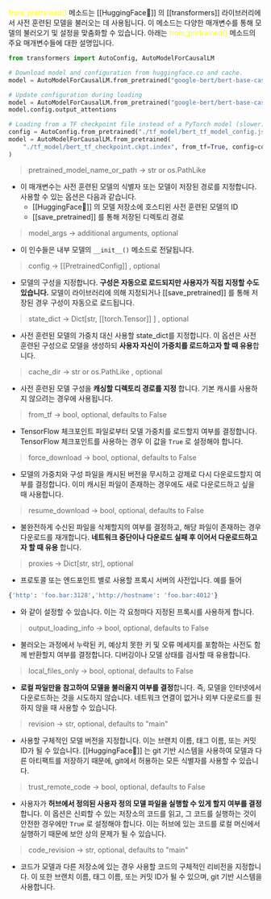 <font color="#ffff00">from_pretrained() </font> 메소드는 [[HuggingFace🤗]] 의 [[transformers]] 라이브러리에서 사전 훈련된 모델을 불러오는 데 사용됩니다. 이 메소드는 다양한 매개변수를 통해 모델의 불러오기 및 설정을 맞춤화할 수 있습니다. 아래는 <font color="#ffff00">from_pretrained() </font> 메소드의 주요 매개변수들에 대한 설명입니다.

```python
from transformers import AutoConfig, AutoModelForCausalLM

# Download model and configuration from huggingface.co and cache.
model = AutoModelForCausalLM.from_pretrained("google-bert/bert-base-cased")

# Update configuration during loading
model = AutoModelForCausalLM.from_pretrained("google-bert/bert-base-cased", output_attentions=True)
model.config.output_attentions

# Loading from a TF checkpoint file instead of a PyTorch model (slower)
config = AutoConfig.from_pretrained("./tf_model/bert_tf_model_config.json")
model = AutoModelForCausalLM.from_pretrained(
    "./tf_model/bert_tf_checkpoint.ckpt.index", from_tf=True, config=config
)
```

> pretrained_model_name_or_path -> str or os.PathLike

- 이 매개변수는 사전 훈련된 모델의 식별자 또는 모델이 저장된 경로를 지정합니다. 사용할 수 있는 옵션은 다음과 같습니다.
	- [[HuggingFace🤗]] 의 모델 저장소에 호스티왼 사전 훈련된 모델의 ID
	- [[save_pretrained]] 를 통해 저장된 디렉토리 경로

> model_args -> additional arguments, optional

- 이 인수들은 내부 모델의 `__init__()` 메소드로 전달됩니다.

> config -> [[PretrainedConfig]] , optional

- 모델의 구성을 지정합니다. **구성은 자동으로 로드되지만 사용자가 직접 지정할 수도 있습니다.** 모델이 라이브러리에 의해 지정되거나 [[save_pretrained]] 를 통해 저장된 경우 구성이 자동으로 로드됩니다.

> state_dict -> Dict[str, [[torch.Tensor]] ] , optional

- 사전 훈련된 모델의 가중치 대신 사용할 state_dict를 지정합니다. 이 옵션은 사전 훈련된 구성으로 모델을 생성하되 **사용자 자신이 가중치를 로드하고자 할 때 유용**합니다.

> cache_dir -> str or os.PathLike , optional

- 사전 훈련된 모델 구성을 **캐싱할 디렉토리 경로를 지정** 합니다. 기본 캐시를 사용하지 않으려는 경우에 사용됩니다. 

> from_tf -> bool, optional, defaults to False

- TensorFlow 체크포인트 파일로부터 모델 가중치를 로드할지 여부를 결정합니다. TensorFlow 체크포인트를 사용하는 경우 이 값을 `True` 로 설정해야 합니다.

> force_download -> bool, optional, defaults to False

- 모델의 가중치와 구성 파일을 캐시된 버전을 무시하고 강제로 다시 다운로드할지 여부를 결정합니다. 이미 캐시된 파일이 존재하는 경우에도 새로 다운로드하고 싶을 때 사용합니다.

> resume_download -> bool, optional, defaults to False

- 불완전하게 수신된 파일을 삭제할지의 여부를 결정하고, 해당 파일이 존재하는 경우 다운로드를 재개합니다. **네트워크 중단이나 다운로드 실패 후 이어서 다운로드하고자 할 때 유용** 합니다.

> proxies -> Dict[str, str], optional

- 프로토콜 또는 엔드포인트 별로 사용할 프록시 서버의 사전입니다. 예를 들어
```python
{'http': 'foo.bar:3128','http://hostname': 'foo.bar:4012'}
```
- 와 같이 설정할 수 있습니다. 이는 각 요청마다 지정된 프록시를 사용하게 합니다.

> output_loading_info -> bool, optional, defaults to False

- 불러오는 과정에서 누락된 키, 예상치 못한 키 및 오류 메세지를 포함하는 사전도 함께 반환할지 여부를 결정합니다. 디버깅이나 모델 상태를 검사할 때 유용합니다.

> local_files_only -> bool, optional, defaults to False

- **로컬 파일만을 참고하여 모델을 불러올지 여부를 결정**합니다. 즉, 모델을 인터넷에서 다운로드하는 것을 시도하지 않습니다. 네트워크 연결이 없거나 외부 다운로드를 원하지 않을 때 사용할 수 있습니다.

> revision -> str, optional, defaults to "main"

- 사용할 구체적인 모델 버전을 지정합니다. 이는 브랜치 이름, 태그 이름, 또는 커밋 ID가 될 수 있습니다. [[HuggingFace🤗]] 는 git 기반 시스템을 사용하여 모델과 다른 아티팩트를 저장하기 때문에, git에서 허용하는 모든 식별자를 사용할 수 있습니다.

> trust_remote_code -> bool, optional, defaults to False

- 사용자가 **허브에서 정의된 사용자 정의 모델 파일을 실행할 수 있게 할지 여부를 결정**합니다. 이 옵션은 신뢰할 수 있는 저장소의 코드를 읽고, 그 코드를 실행하는 것이 안전한 경우에만 `True` 로 설정해야 합니다. 이는 허브에 있는 코드를 로컬 머신에서 실행하기 때문에 보안 상의 문제가 될 수 있습니다.

> code_revision -> str, optional, defaults to "main"

- 코드가 모델과 다른 저장소에 있는 경우 사용할 코드의 구체적인 리비전을 지정합니다. 이 또한 브랜치 이름, 태그 이름, 또는 커밋 ID가 될 수 있으며, git 기반 시스템을 사용합니다.

